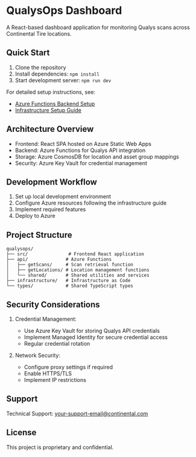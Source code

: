 # QualysOps Dashboard

A React-based dashboard application for monitoring Qualys scans across Continental Tire locations.

## Quick Start

1. Clone the repository
2. Install dependencies: `npm install`
3. Start development server: `npm run dev`

For detailed setup instructions, see:
- [Azure Functions Backend Setup](./api/README.md)
- [Infrastructure Setup Guide](./infrastructure/README.md)

## Architecture Overview

- Frontend: React SPA hosted on Azure Static Web Apps
- Backend: Azure Functions for Qualys API integration
- Storage: Azure CosmosDB for location and asset group mappings
- Security: Azure Key Vault for credential management

## Development Workflow

1. Set up local development environment
2. Configure Azure resources following the infrastructure guide
3. Implement required features
4. Deploy to Azure

## Project Structure

```
qualysops/
├── src/               # Frontend React application
├── api/              # Azure Functions
│   ├── getScans/     # Scan retrieval function
│   ├── getLocations/ # Location management functions
│   └── shared/       # Shared utilities and services
├── infrastructure/   # Infrastructure as Code
└── types/            # Shared TypeScript types
```

## Security Considerations

1. Credential Management:
   - Use Azure Key Vault for storing Qualys API credentials
   - Implement Managed Identity for secure credential access
   - Regular credential rotation

2. Network Security:
   - Configure proxy settings if required
   - Enable HTTPS/TLS
   - Implement IP restrictions

## Support

Technical Support: your-support-email@continental.com

## License

This project is proprietary and confidential.